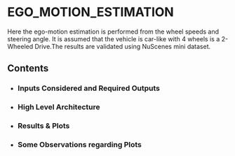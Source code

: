 # EGO_MOTION_ESTIMATION
Here the ego-motion estimation is performed from the wheel speeds and steering angle. It is assumed that the vehicle is car-like with 4 wheels is a 2-Wheeled Drive.The results are validated using NuScenes mini dataset.

## Contents

 - ### Inputs Considered and Required Outputs
 - ### High Level Architecture
 - ### Results & Plots
 - ### Some Observations regarding Plots
